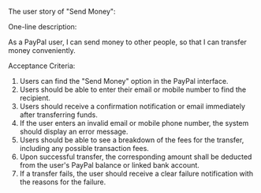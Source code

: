 The user story of "Send Money":

One-line description:

As a PayPal user, I can send money to other people, so that I can transfer money conveniently.

Acceptance Criteria:

1. Users can find the "Send Money" option in the PayPal interface.
2. Users should be able to enter their email or mobile number to find the recipient.
3. Users should receive a confirmation notification or email immediately after transferring funds.
4. If the user enters an invalid email or mobile phone number, the system should display an error message.
5. Users should be able to see a breakdown of the fees for the transfer, including any possible transaction fees.
6. Upon successful transfer, the corresponding amount shall be deducted from the user's PayPal balance or linked bank account.
7. If a transfer fails, the user should receive a clear failure notification with the reasons for the failure.
